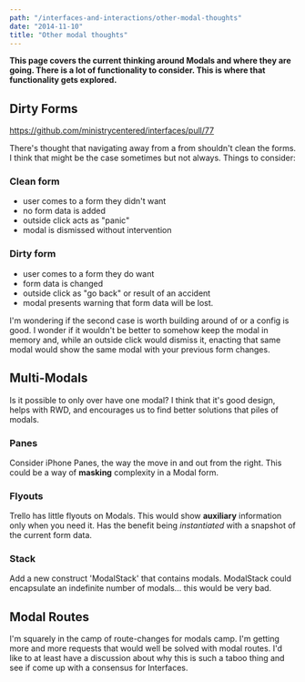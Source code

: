 ```yaml
---
path: "/interfaces-and-interactions/other-modal-thoughts"
date: "2014-11-10"
title: "Other modal thoughts"
---
```


**This page covers the current thinking around Modals and where they are going. There is a lot of functionality to consider. This is where that functionality gets explored.**

## Dirty Forms

https://github.com/ministrycentered/interfaces/pull/77

There's thought that navigating away from a from shouldn't clean the forms. I think that might be the case sometimes but not always. Things to consider:

### Clean form
  * user comes to a form they didn't want
  * no form data is added
  * outside click acts as "panic"
  * modal is dismissed without intervention

### Dirty form
  * user comes to a form they do want
  * form data is changed
  * outside click as "go back" or result of an accident
  * modal presents warning that form data will be lost.

I'm wondering if the second case is worth building around of or a config is good.  I wonder if it wouldn't be better to somehow keep the modal in memory and, while an outside click would dismiss it, enacting that same modal would show the same modal with your previous form changes.

## Multi-Modals

Is it possible to only over have one modal? I think that it's good design, helps with RWD, and encourages us to find better solutions that piles of modals.

### Panes

Consider iPhone Panes, the way the move in and out from the right. This could be a way of **masking** complexity in a Modal form.

### Flyouts

Trello has little flyouts on Modals. This would show **auxiliary** information only when you need it. Has the benefit being _instantiated_ with a snapshot of the current form data.

### Stack

Add a new construct 'ModalStack' that contains modals. ModalStack could encapsulate an indefinite number of modals... this would be very bad.

## Modal Routes

I'm squarely in the camp of route-changes for modals camp. I'm getting more and more requests that would well be solved with modal routes. I'd like to at least have a discussion about why this is such a taboo thing and see if come up with a consensus for Interfaces.